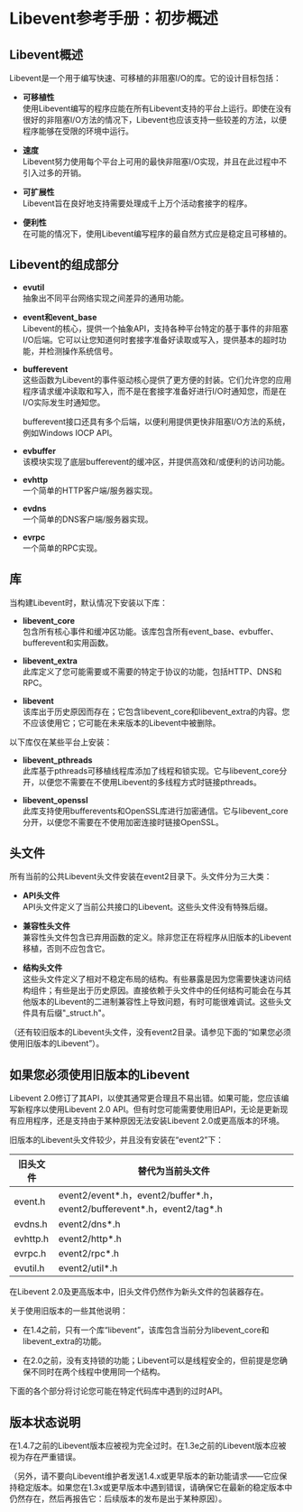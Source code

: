# Libevent参考手册：初步概述

## Libevent概述

Libevent是一个用于编写快速、可移植的非阻塞I/O的库。它的设计目标包括：

- **可移植性**  
  使用Libevent编写的程序应能在所有Libevent支持的平台上运行。即使在没有很好的非阻塞I/O方法的情况下，Libevent也应该支持一些较差的方法，以便程序能够在受限的环境中运行。

- **速度**  
  Libevent努力使用每个平台上可用的最快非阻塞I/O实现，并且在此过程中不引入过多的开销。

- **可扩展性**  
  Libevent旨在良好地支持需要处理成千上万个活动套接字的程序。

- **便利性**  
  在可能的情况下，使用Libevent编写程序的最自然方式应是稳定且可移植的。

## Libevent的组成部分

- **evutil**  
  抽象出不同平台网络实现之间差异的通用功能。

- **event和event_base**  
  Libevent的核心，提供一个抽象API，支持各种平台特定的基于事件的非阻塞I/O后端。它可以让您知道何时套接字准备好读取或写入，提供基本的超时功能，并检测操作系统信号。

- **bufferevent**  
  这些函数为Libevent的事件驱动核心提供了更方便的封装。它们允许您的应用程序请求缓冲读取和写入，而不是在套接字准备好进行I/O时通知您，而是在I/O实际发生时通知您。

  bufferevent接口还具有多个后端，以便利用提供更快非阻塞I/O方法的系统，例如Windows IOCP API。

- **evbuffer**  
  该模块实现了底层bufferevent的缓冲区，并提供高效和/或便利的访问功能。

- **evhttp**  
  一个简单的HTTP客户端/服务器实现。

- **evdns**  
  一个简单的DNS客户端/服务器实现。

- **evrpc**  
  一个简单的RPC实现。

## 库

当构建Libevent时，默认情况下安装以下库：

- **libevent_core**  
  包含所有核心事件和缓冲区功能。该库包含所有event_base、evbuffer、bufferevent和实用函数。

- **libevent_extra**  
  此库定义了您可能需要或不需要的特定于协议的功能，包括HTTP、DNS和RPC。

- **libevent**  
  该库出于历史原因而存在；它包含libevent_core和libevent_extra的内容。您不应该使用它；它可能在未来版本的Libevent中被删除。

以下库仅在某些平台上安装：

- **libevent_pthreads**  
  此库基于pthreads可移植线程库添加了线程和锁实现。它与libevent_core分开，以便您不需要在不使用Libevent的多线程方式时链接pthreads。

- **libevent_openssl**  
  此库支持使用bufferevents和OpenSSL库进行加密通信。它与libevent_core分开，以便您不需要在不使用加密连接时链接OpenSSL。

## 头文件

所有当前的公共Libevent头文件安装在event2目录下。头文件分为三大类：

- **API头文件**  
  API头文件定义了当前公共接口的Libevent。这些头文件没有特殊后缀。

- **兼容性头文件**  
  兼容性头文件包含已弃用函数的定义。除非您正在将程序从旧版本的Libevent移植，否则不应包含它。

- **结构头文件**  
  这些头文件定义了相对不稳定布局的结构。有些暴露是因为您需要快速访问结构组件；有些是出于历史原因。直接依赖于头文件中的任何结构可能会在与其他版本的Libevent的二进制兼容性上导致问题，有时可能很难调试。这些头文件具有后缀"_struct.h"。

（还有较旧版本的Libevent头文件，没有event2目录。请参见下面的“如果您必须使用旧版本的Libevent”）。

## 如果您必须使用旧版本的Libevent

Libevent 2.0修订了其API，以使其通常更合理且不易出错。如果可能，您应该编写新程序以使用Libevent 2.0 API。但有时您可能需要使用旧API，无论是更新现有应用程序，还是支持由于某种原因无法安装Libevent 2.0或更高版本的环境。

旧版本的Libevent头文件较少，并且没有安装在“event2”下：

| 旧头文件 | 替代为当前头文件 |
| --- | --- |
| event.h | event2/event*.h，event2/buffer*.h，event2/bufferevent*.h，event2/tag*.h |
| evdns.h | event2/dns*.h |
| evhttp.h | event2/http*.h |
| evrpc.h | event2/rpc*.h |
| evutil.h | event2/util*.h |

在Libevent 2.0及更高版本中，旧头文件仍然作为新头文件的包装器存在。

关于使用旧版本的一些其他说明：

- 在1.4之前，只有一个库“libevent”，该库包含当前分为libevent_core和libevent_extra的功能。

- 在2.0之前，没有支持锁的功能；Libevent可以是线程安全的，但前提是您确保不同时在两个线程中使用同一个结构。

下面的各个部分将讨论您可能在特定代码库中遇到的过时API。

## 版本状态说明

在1.4.7之前的Libevent版本应被视为完全过时。在1.3e之前的Libevent版本应被视为存在严重错误。

（另外，请不要向Libevent维护者发送1.4.x或更早版本的新功能请求——它应保持稳定版本。如果您在1.3x或更早版本中遇到错误，请确保它在最新的稳定版本中仍然存在，然后再报告它：后续版本的发布是出于某种原因）。
